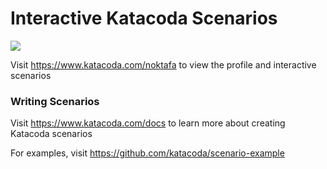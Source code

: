 # Interactive Katacoda Scenarios

[![](http://shields.katacoda.com/katacoda/noktafa/count.svg)](https://www.katacoda.com/noktafa "Get your profile on Katacoda.com")

Visit https://www.katacoda.com/noktafa to view the profile and interactive scenarios

### Writing Scenarios
Visit https://www.katacoda.com/docs to learn more about creating Katacoda scenarios

For examples, visit https://github.com/katacoda/scenario-example
